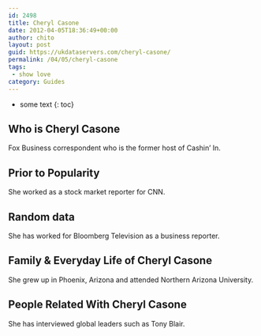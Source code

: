 ```yaml
---
id: 2498
title: Cheryl Casone
date: 2012-04-05T18:36:49+00:00
author: chito
layout: post
guid: https://ukdataservers.com/cheryl-casone/
permalink: /04/05/cheryl-casone
tags:
 - show love
category: Guides
---
```


* some text
{: toc}


## Who is  Cheryl Casone
                  
                  
                  
Fox Business correspondent who is the former host of Cashin&#8217; In.
                  
                
                
                
## Prior to Popularity 
                  
                  
                  
She worked as a stock market reporter for CNN.
                  
                
                
                
## Random data 
                  
                  
                  
She has worked for Bloomberg Television as a business reporter.
                  
                
                
                
## Family & Everyday Life of Cheryl Casone
                  
                  
                  
She grew up in Phoenix, Arizona and attended Northern Arizona University.
                  
                
                
                
## People Related With  Cheryl Casone
                  
                  
                  
She has interviewed global leaders such as Tony Blair.
                  
                
              
            
          
          
          
    
    
  
